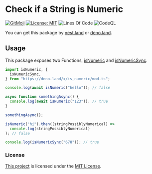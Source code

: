 # Check if a String is Numeric

[![GitMoji](https://img.shields.io/badge/Gitmoji-%F0%9F%8E%A8%20-FFDD67.svg)](https://gitmoji.dev)
[![License: MIT](https://img.shields.io/badge/License-MIT-blue.svg)](https://opensource.org/licenses/MIT)
![Lines Of Code](https://img.shields.io/tokei/lines/github.com/UltiRequiem/deno-is-numeric?color=blue&label=Total%20Lines)
![CodeQL](https://github.com/UltiRequiem/deno-is-numeric/workflows/CodeQL/badge.svg)

You can get this package by [nest.land](https://nest.land/package/is_numeric) or
[deno.land](https://deno.land/x/is_numeric).

## Usage

This package exposes two Functions,
[isNumeric](https://github.com/UltiRequiem/deno-is-numeric/blob/main/mod.ts#L1)
and
[isNumericSync](https://github.com/UltiRequiem/deno-is-numeric/blob/main/mod.ts#L5).

```typescript
import isNumeric, {
  isNumericSync,
} from "https://deno.land/x/is_numeric/mod.ts";

console.log(await isNumeric("hello")); // false

async function somethingAsync() {
  console.log(await isNumeric("123")); // true
}

somethingAsync();

isNumeric("hi").then((stringPossiblyNumerical) =>
  console.log(stringPossiblyNumerical)
); // false

console.log(isNumericSync("678")); // true
```

### License

[This project](https://deno.land/x/is_numeric) is licensed under the
[MIT License](./LICENSE.md).
